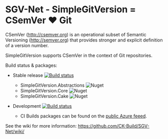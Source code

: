 
# SGV-Net - SimpleGitVersion = CSemVer ♥ Git


CSemVer (http://csemver.org) is an operational subset of Semantic Versioning (http://semver.org) that provides stronger
and explicit definition of a version number.

SimpleGitVersion supports CSemVer in the context of Git repositories.

Build status & packages:

- Stable release [![Build status](https://ci.appveyor.com/api/projects/status/at6fx86w6qbkxclg/branch/master?svg=true)](https://ci.appveyor.com/project/Signature-OpenSource/sgv-net/branch/master)
  -  SimpleGitVersion.Abstractions ![Nuget](https://img.shields.io/nuget/v/SimpleGitVersion.Abstractions?logo=nuget)
  -  SimpleGitVersion.Core ![Nuget](https://img.shields.io/nuget/v/SimpleGitVersion.Core?logo=nuget)
  -  SimpleGitVersion.Cake ![Nuget](https://img.shields.io/nuget/v/SimpleGitVersion.Cake?logo=nuget)

- Development [![Build status](https://ci.appveyor.com/api/projects/status/at6fx86w6qbkxclg/branch/develop?svg=true)](https://ci.appveyor.com/project/Signature-OpenSource/sgv-net/branch/develop)
  - CI Builds packages can be found on the [public Azure feeed](https://dev.azure.com/Signature-OpenSource/Feeds/_packaging?_a=feed&feed=NetCore3).

See the wiki for more information: https://github.com/CK-Build/SGV-Net/wiki/

